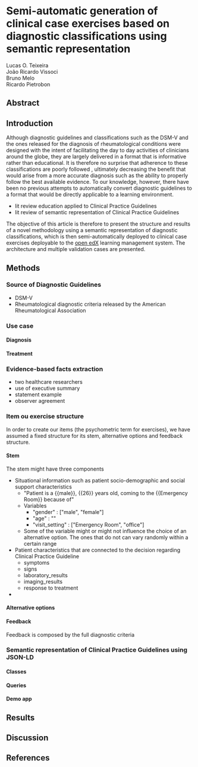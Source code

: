 # Semi-automatic generation of clinical case exercises based on diagnostic classifications using semantic representation

Lucas O. Teixeira  
João Ricardo Vissoci  
Bruno Melo  
Ricardo Pietrobon

## Abstract


## Introduction

Although diagnostic guidelines and classifications such as the DSM-V and the ones released for the diagnosis of rheumatological conditions were designed with the intent of facilitating the day to day activities of clinicians around the globe, they are largely delivered in a format that is informative rather than educational. It is therefore no surprise that adherence to these classifications are poorly followed <!-- ref -->, ultimately decreasing the benefit that would arise from a more accurate diagnosis such as the ability to properly follow the best available evidence. To our knowledge, however, there have been no previous attempts to automatically convert diagnostic guidelines to a format that would be directly applicable to a learning environment.

* lit review education applied to Clinical Practice Guidelines
* lit review of semantic representation of Clinical Practice Guidelines

The objective of this article is therefore to present the structure and results of a novel methodology using a semantic representation of diagnostic classifications, which is then semi-automatically deployed to clinical case exercises deployable to the [open edX]() learning management system. The architecture and multiple validation cases are presented.




## Methods

### Source of Diagnostic Guidelines

* DSM-V
* Rheumatological diagnostic criteria released by the American Rheumatological Association


### Use case


#### Diagnosis

<!-- add DSM-V criteria for depression and RA criteria-->



#### Treatment





### Evidence-based facts extraction

* two healthcare researchers
* use of executive summary 
* statement example
* observer agreement





### Item ou exercise structure

In order to create our items (the psychometric term for exercises), we have assumed a fixed structure for its stem, alternative options and feedback structure.

#### Stem

The stem might have three components

* Situational information such as patient socio-demographic and social support characteristics
    * "Patient is a {{male}}, {{26}} years old, coming to the {{Emergency Room}} because of" 
    * Variables
        * "gender" : ["male", "female"]
        *  "age" : ""
        *  "visit_setting" : ["Emergency Room", "office"]
    * Some of the variable might or might not influence the choice of an alternative option. The ones that do not can vary randomly within a certain range
* Patient characteristics that are connected to the decision regarding Clinical Practice Guideline
    * symptoms
    * signs
    * laboratory_results
    * imaging_results
    * response to treatment
* 




#### Alternative options


#### Feedback

Feedback is composed by the full diagnostic criteria

### Semantic representation of Clinical Practice Guidelines using JSON-LD

<!-- idea is to build the ontology from the use case -->

<!-- Lucas, here I would add the following:

a. ontology in json-ld, including the classes for symptoms we are trying to represent with a property connecting them to how these symptoms would be represented in a clinical exercise
b. link each symptom and condition to a class from bioportal
c. build a PLO (Personalized Learning Ontology) namespace which will add missing classes along with properties that will give us the inferences we need


  -->


#### Classes

<!-- connect to other ontologies in the Bioportal -->
<!-- Properties -->

#### Queries


#### Demo app


## Results

## Discussion


## References

<!-- Lucas, let's add them in bibtex format since that's easy to process through Rmarkdown -->